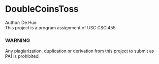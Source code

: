 # DoubleCoinsToss
Author: De Huo<br>
This project is a program assignment of USC CSCI455.<br>
### WARNING
Any plagiarization, duplication or derivation from this project to submit as PA1 is prohibited.
